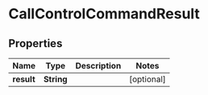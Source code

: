 

# CallControlCommandResult


## Properties

Name | Type | Description | Notes
------------ | ------------- | ------------- | -------------
**result** | **String** |  |  [optional]



